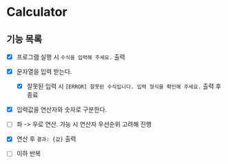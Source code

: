 # Calculator

## 기능 목록
- [x] 프로그램 실행 시 `수식을 입력해 주세요.` 출력
- [x] 문자열을 입력 받는다.
  - [x] 잘못된 입력 시 `[ERROR] 잘못된 수식입니다. 입력 형식을 확인해 주세요.` 출력 후 종료
- [x] 입력값을 연산자와 숫자로 구분한다.
- [ ] 좌 -> 우로 연산. 가능 시 연산자 우선순위 고려해 진행
- [x] 연산 후 `결과: {값}` 출력
- [ ] 이하 반복

